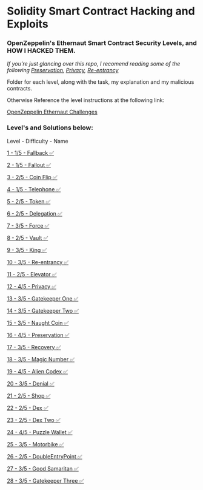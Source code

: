 # Solidity Smart Contract Hacking and Exploits
### OpenZeppelin's Ethernaut Smart Contract Security Levels, and **HOW I HACKED THEM**.

*If you're just glancing over this repo, I recomend reading some of the following [Preservation](https://github.com/CharlieJRBenson/SmartContractHacking/tree/main/Preservation), [Privacy](https://github.com/CharlieJRBenson/SmartContractHacking/tree/main/Privacy), [Re-entrancy](https://github.com/CharlieJRBenson/SmartContractHacking/tree/main/Re-entrancy)*

Folder for each level, along with the task, my explanation and my malicious contracts.

Otherwise Reference the level instructions at the following link:

[OpenZeppelin Ethernaut Challenges](https://ethernaut.openzeppelin.com/)

### Level's and Solutions below:

Level - Difficulty - Name

[1 - 1/5 - Fallback ✅](https://github.com/CharlieJRBenson/SmartContractHacking/tree/main/Fallback)

[2 - 1/5 - Fallout ✅](https://github.com/CharlieJRBenson/SmartContractHacking/tree/main/Fallout)

[3 - 2/5 - Coin Flip ✅](https://github.com/CharlieJRBenson/SmartContractHacking/tree/main/CoinFlip)

[4 - 1/5 - Telephone ✅](https://github.com/CharlieJRBenson/SmartContractHacking/tree/main/Telephone)

[5 - 2/5 - Token ✅](https://github.com/CharlieJRBenson/SmartContractHacking/tree/main/Token)

[6 - 2/5 - Delegation ✅](https://github.com/CharlieJRBenson/SmartContractHacking/tree/main/Delegation)

[7 - 3/5 - Force ✅](https://github.com/CharlieJRBenson/SmartContractHacking/tree/main/Force)

[8 - 2/5 - Vault ✅](https://github.com/CharlieJRBenson/SmartContractHacking/tree/main/Vault)

[9 - 3/5 - King ✅](https://github.com/CharlieJRBenson/SmartContractHacking/tree/main/King)

[10 - 3/5 - Re-entrancy ✅](https://github.com/CharlieJRBenson/SmartContractHacking/tree/main/Re-entrancy)

[11 - 2/5 - Elevator ✅](https://github.com/CharlieJRBenson/SmartContractHacking/tree/main/Elevator)

[12 - 4/5 - Privacy ✅](https://github.com/CharlieJRBenson/SmartContractHacking/tree/main/Privacy)

[13 - 3/5 - Gatekeeper One ✅](https://github.com/CharlieJRBenson/SmartContractHacking/tree/main/GatekeeperOne)

[14 - 3/5 - Gatekeeper Two ✅](https://github.com/CharlieJRBenson/Smart-Contract-Hacking/tree/main/GatekeeperTwo)

[15 - 3/5 - Naught Coin ✅](https://github.com/CharlieJRBenson/SmartContractHacking/tree/main/NaughtCoin)

[16 - 4/5 - Preservation ✅](https://github.com/CharlieJRBenson/SmartContractHacking/tree/main/Preservation)

[17 - 3/5 - Recovery ✅](https://github.com/CharlieJRBenson/SmartContractHacking/tree/main/Recovery)

[18 - 3/5 - Magic Number ✅](https://github.com/CharlieJRBenson/SmartContractHacking/tree/main/MagicNumber)

[19 - 4/5 - Alien Codex ✅](https://github.com/CharlieJRBenson/SmartContractHacking/tree/main)

[20 - 3/5 - Denial ✅](https://github.com/CharlieJRBenson/SmartContractHacking/tree/main)

[21 - 2/5 - Shop ✅](https://github.com/CharlieJRBenson/SmartContractHacking/tree/main)

[22 - 2/5 - Dex ✅](https://github.com/CharlieJRBenson/SmartContractHacking/tree/main)

[23 - 2/5 - Dex Two ✅](https://github.com/CharlieJRBenson/SmartContractHacking/tree/main)

[24 - 4/5 - Puzzle Wallet ✅](https://github.com/CharlieJRBenson/SmartContractHacking/tree/main)

[25 - 3/5 - Motorbike ✅](https://github.com/CharlieJRBenson/SmartContractHacking/tree/main)

[26 - 2/5 - DoubleEntryPoint ✅](https://github.com/CharlieJRBenson/SmartContractHacking/tree/main)

[27 - 3/5 - Good Samaritan ✅](https://github.com/CharlieJRBenson/SmartContractHacking/tree/main)

[28 - 3/5 - Gatekeeper Three ✅](https://github.com/CharlieJRBenson/SmartContractHacking/tree/main)
